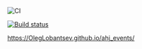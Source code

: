 ![CI](https://github.com/OlegLobantsev/ahj_events/actions/workflows/web.yml/badge.svg)

[![Build status](https://ci.appveyor.com/api/projects/status/yv9k5hsitv3dk4mh/branch/main?svg=true)](https://ci.appveyor.com/project/OlegLobantsev/ahj_dom1/ahj_events/main)

https://OlegLobantsev.github.io/ahj_events/